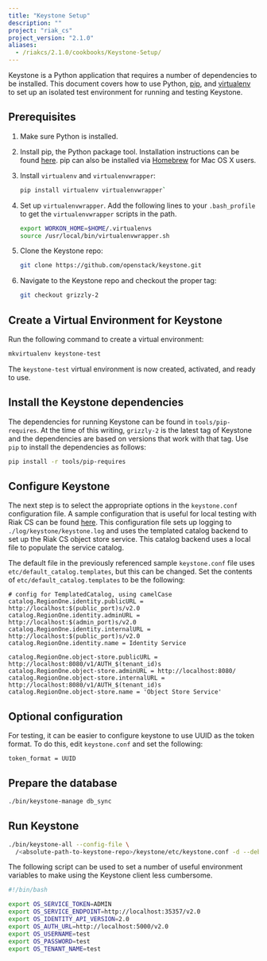 ```yaml
---
title: "Keystone Setup"
description: ""
project: "riak_cs"
project_version: "2.1.0"
aliases:
  - /riakcs/2.1.0/cookbooks/Keystone-Setup/
---
```


Keystone is a Python application that requires a number of dependencies
to be installed. This document covers how to use Python,
[pip](https://github.com/basho/stanchion), and
[virtualenv](https://github.com/basho/stanchion) to set up an isolated
test environment for running and testing Keystone.

## Prerequisites

1. Make sure Python is installed.
1. Install pip, the Python package tool. Installation instructions can
   be found [here](http://guide.python-distribute.org/installation.html#installing-pip).
   pip can also be installed via [Homebrew](http://brew.sh/) for Mac OS
   X users.

1. Install `virtualenv` and `virtualenvwrapper`:

    ```bash
    pip install virtualenv virtualenvwrapper`
    ```

1. Set up `virtualenvwrapper`. Add the following lines to your
   `.bash_profile` to get the `virtualenvwrapper` scripts in the path.

    ```bash
    export WORKON_HOME=$HOME/.virtualenvs
    source /usr/local/bin/virtualenvwrapper.sh
    ```

1. Clone the Keystone repo:

    ```bash
    git clone https://github.com/openstack/keystone.git
    ```

1. Navigate to the Keystone repo and checkout the proper tag:

    ```bash
    git checkout grizzly-2
    ```

## Create a Virtual Environment for Keystone

Run the following command to create a virtual environment:

```bash
mkvirtualenv keystone-test
```

The `keystone-test` virtual environment is now created, activated, and
ready to use.

## Install the Keystone dependencies

The dependencies for running Keystone can be found in
`tools/pip-requires`.  At the time of this writing, `grizzly-2` is the
latest tag of Keystone and the dependencies are based on versions that
work with that tag. Use `pip` to install the dependencies as follows:

```bash
pip install -r tools/pip-requires
```

## Configure Keystone

The next step is to select the appropriate options in the
`keystone.conf` configuration file. A sample configuration that is
useful for local testing with Riak CS can be found [here]({{<baseurl>}}riak/cs/2.1.0/cookbooks/keystone-conf-sample/). This configuration file sets up logging to
`./log/keystone/keystone.log` and uses the templated catalog backend to
set up the Riak CS object store service. This catalog backend uses a
local file to populate the service catalog.

The default file in the previously referenced sample `keystone.conf`
file uses `etc/default_catalog.templates`, but this can be changed. Set
the contents of `etc/default_catalog.templates` to be the following:

```config
# config for TemplatedCatalog, using camelCase
catalog.RegionOne.identity.publicURL = http://localhost:$(public_port)s/v2.0
catalog.RegionOne.identity.adminURL = http://localhost:$(admin_port)s/v2.0
catalog.RegionOne.identity.internalURL = http://localhost:$(public_port)s/v2.0
catalog.RegionOne.identity.name = Identity Service

catalog.RegionOne.object-store.publicURL = http://localhost:8080/v1/AUTH_$(tenant_id)s
catalog.RegionOne.object-store.adminURL = http://localhost:8080/
catalog.RegionOne.object-store.internalURL = http://localhost:8080/v1/AUTH_$(tenant_id)s
catalog.RegionOne.object-store.name = 'Object Store Service'
```

## Optional configuration

For testing, it can be easier to configure keystone to use UUID as the
token format. To do this, edit `keystone.conf` and set the following:

```config
token_format = UUID
```

## Prepare the database

```bash
./bin/keystone-manage db_sync
```

## Run Keystone

```bash
./bin/keystone-all --config-file \
  /<absolute-path-to-keystone-repo>/keystone/etc/keystone.conf -d --debug
```

The following script can be used to set a number of useful environment
variables to make using the Keystone client less cumbersome.

```bash
#!/bin/bash

export OS_SERVICE_TOKEN=ADMIN
export OS_SERVICE_ENDPOINT=http://localhost:35357/v2.0
export OS_IDENTITY_API_VERSION=2.0
export OS_AUTH_URL=http://localhost:5000/v2.0
export OS_USERNAME=test
export OS_PASSWORD=test
export OS_TENANT_NAME=test
```
